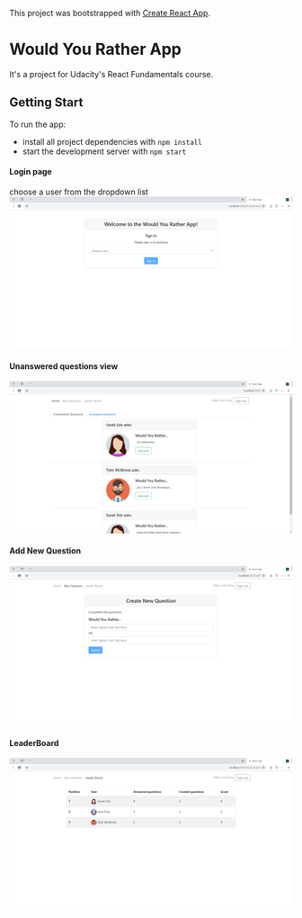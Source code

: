 This project was bootstrapped with [Create React App](https://github.com/facebook/create-react-app).

# Would You Rather App

It's a project for Udacity's React Fundamentals course.

## Getting Start

To run the app:

* install all project dependencies with `npm install`
* start the development server with `npm start`

#### Login page
choose a user from the dropdown list
![Alt text](./screenshots/login.png "login page")

#### Unanswered questions view
![Alt text](./screenshots/unanswered.png)

#### Add New Question
![Alt text](./screenshots/add.png)

#### LeaderBoard
![Alt text](./screenshots/leaderboard.png)
